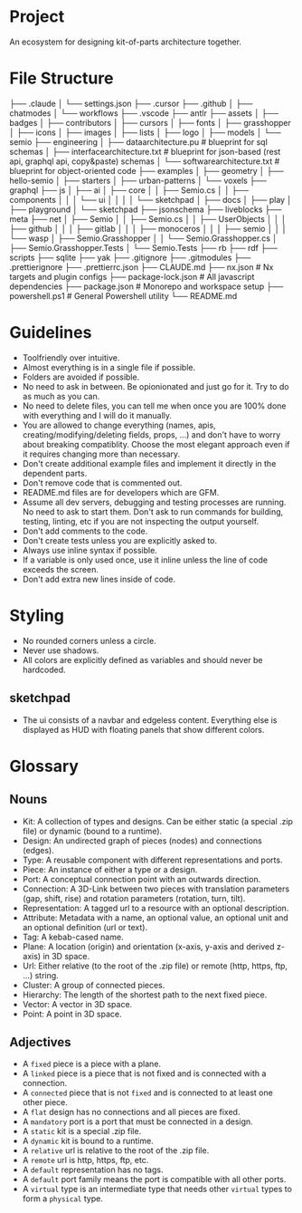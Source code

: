 # Project

An ecosystem for designing kit-of-parts architecture together.

# File Structure

├── .claude
│ └── settings.json
├── .cursor
├── .github
│ ├── chatmodes
│ └── workflows
├── .vscode
├── antlr
├── assets
│ ├── badges
│ ├── contributors
│ ├── cursors
│ ├── fonts
│ ├── grasshopper
│ ├── icons
│ ├── images
│ ├── lists
│ ├── logo
│ ├── models
│ └── semio
├── engineering
│ ├── dataarchitecture.pu # blueprint for sql schemas
│ ├── interfacearchitecture.txt # blueprint for json-based (rest api, graphql api, copy&paste) schemas
│ └── softwarearchitecture.txt # blueprint for object-oriented code
├── examples
│ ├── geometry
│ ├── hello-semio
│ ├── starters
│ ├── urban-patterns
│ └── voxels
├── graphql
├── js
│ ├── ai
│ ├── core
│ │ ├── Semio.cs
│ │ ├── components
│ │ │ └── ui
│ │ │ │ └── sketchpad
│ ├── docs
│ ├── play
│ ├── playground
│ └── sketchpad
├── jsonschema
├── liveblocks
├── meta
├── net
│ ├── Semio
│ │ ├── Semio.cs
│ │ ├── UserObjects
│ │ │ ├── github
│ │ │ ├── gitlab
│ │ │ ├── monoceros
│ │ │ ├── semio
│ │ │ └── wasp
│ ├── Semio.Grasshopper
│ │ └── Semio.Grasshopper.cs
│ ├── Semio.Grasshopper.Tests
│ └── Semio.Tests
├── rb
├── rdf
├── scripts
├── sqlite
├── yak
├── .gitignore
├── .gitmodules
├── .prettierignore
├── .prettierrc.json
├── CLAUDE.md
├── nx.json # Nx targets and plugin configs
├── package-lock.json # All javascript dependencies
├── package.json # Monorepo and workspace setup
├── powershell.ps1 # General Powershell utility
└── README.md

# Guidelines

- Toolfriendly over intuitive.
- Almost everything is in a single file if possible.
- Folders are avoided if possible.
- No need to ask in between. Be opionionated and just go for it. Try to do as much as you can.
- No need to delete files, you can tell me when once you are 100% done with everything and I will do it manually.
- You are allowed to change everything (names, apis, creating/modifying/deleting fields, props, …) and don't have to worry about breaking compatiblity. Choose the most elegant approach even if it requires changing more than necessary.
- Don't create additional example files and implement it directly in the dependent parts.
- Don't remove code that is commented out.
- README.md files are for developers which are GFM.
- Assume all dev servers, debugging and testing processes are running. No need to ask to start them. Don't ask to run commands for building, testing, linting, etc if you are not inspecting the output yourself.
- Don't add comments to the code.
- Don't create tests unless you are explicitly asked to.
- Always use inline syntax if possible.
- If a variable is only used once, use it inline unless the line of code exceeds the screen.
- Don't add extra new lines inside of code.

# Styling

- No rounded corners unless a circle.
- Never use shadows.
- All colors are explicitly defined as variables and should never be hardcoded.

## sketchpad

- The ui consists of a navbar and edgeless content. Everything else is displayed as HUD with floating panels that show different colors.

# Glossary

## Nouns

- Kit: A collection of types and designs. Can be either static (a special .zip file) or dynamic (bound to a runtime).
- Design: An undirected graph of pieces (nodes) and connections (edges).
- Type: A reusable component with different representations and ports.
- Piece: An instance of either a type or a design.
- Port: A conceptual connection point with an outwards direction.
- Connection: A 3D-Link between two pieces with translation parameters (gap, shift, rise) and rotation parameters (rotation, turn, tilt).
- Representation: A tagged url to a resource with an optional description.
- Attribute: Metadata with a name, an optional value, an optional unit and an optional definition (url or text).
- Tag: A kebab-cased name.
- Plane: A location (origin) and orientation (x-axis, y-axis and derived z-axis) in 3D space.
- Url: Either relative (to the root of the .zip file) or remote (http, https, ftp, …) string.
- Cluster: A group of connected pieces.
- Hierarchy: The length of the shortest path to the next fixed piece.
- Vector: A vector in 3D space.
- Point: A point in 3D space.

## Adjectives

- A `fixed` piece is a piece with a plane.
- A `linked` piece is a piece that is not fixed and is connected with a connection.
- A `connected` piece that is not `fixed` and is connected to at least one other piece.
- A `flat` design has no connections and all pieces are fixed.
- A `mandatory` port is a port that must be connected in a design.
- A `static` kit is a special .zip file.
- A `dynamic` kit is bound to a runtime.
- A `relative` url is relative to the root of the .zip file.
- A `remote` url is http, https, ftp, etc.
- A `default` representation has no tags.
- A `default` port family means the port is compatible with all other ports.
- A `virtual` type is an intermediate type that needs other `virtual` types to form a `physical` type.
